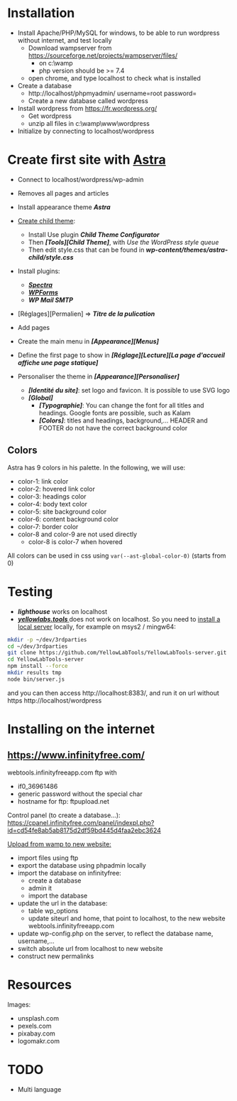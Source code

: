 # Installation

* Install Apache/PHP/MySQL for windows, to be able to run wordpress without internet, and test locally
  * Download wampserver from https://sourceforge.net/projects/wampserver/files/
    * on c:\wamp
    * php version should be >= 7.4
  * open chrome, and type  localhost  to check what is installed
* Create a database
  * http://localhost/phpmyadmin/  username=root  password=
  * Create a new database called wordpress
* Install wordpress from https://fr.wordpress.org/
  * Get wordpress
  * unzip all files in c:\wamp\www\wordpress
* Initialize by connecting to localhost/wordpress


# Create first site with [Astra](https://www.youtube.com/watch?v=TBZd9oligCw)

* Connect to localhost/wordpress/wp-admin
* Removes all pages and articles
* Install appearance theme ___Astra___
* [Create child theme](https://wpastra.com/guides-and-tutorials/wordpress-create-child-theme):
  * Install Use plugin ___Child Theme Configurator___
  * Then ___[Tools][Child Theme]___, with _Use the WordPress style queue_
  * Then edit style.css that can be found in ___wp-content/themes/astra-child/style.css___
* Install plugins:
  *  ___[Spectra](https://www.youtube.com/watch?v=GLNzTxArR6Y)___
  *  ___[WPForms](https://youtu.be/o2nE1P74WxQ)___
  * ___WP Mail SMTP___

* [Réglages][Permalien] => ___Titre de la pulication___
* Add pages
* Create the main menu in ___[Appearance][Menus]___
* Define the first page to show in ___[Réglage][Lecture][La page d'accueil affiche une page statique]___

* Personaliser the theme in ___[Appearance][Personaliser]___
  * ___[Identité du site]___: set logo and favicon.
    It is possible to use SVG logo
  * ___[Global]___
    * ___[Typographie]___: You can change the font for all titles and headings.
      Google fonts are possible, such as Kalam
    * ___[Colors]___: titles and headings, background,... HEADER and FOOTER do not have the correct background color


## Colors

Astra has 9 colors in his palette. In the following, we will use:
* color-1: link color
* color-2: hovered link color
* color-3: headings color
* color-4: body text color
* color-5: site background color
* color-6: content background color
* color-7: border color
* color-8 and color-9 are not used directly
  * color-8 is color-7 when hovered

All colors can be used in css using ```var(--ast-global-color-0)``` (starts from 0)




# Testing

* ___lighthouse___ works on localhost
* ___[yellowlabs.tools ](https://yellowlab.tools/)___ does not work on localhost. So you need to
  [install a local server](https://github.com/YellowLabTools/YellowLabTools/wiki/Install-your-private-server)
  locally, for example on msys2 / mingw64:
```bash
mkdir -p ~/dev/3rdparties
cd ~/dev/3rdparties
git clone https://github.com/YellowLabTools/YellowLabTools-server.git
cd YellowLabTools-server
npm install --force
mkdir results tmp
node bin/server.js
```
and you can then access http://localhost:8383/, and run it on url without https http://localhost/wordpress

# Installing on the internet

## https://www.infinityfree.com/

webtools.infinityfreeapp.com
ftp with
* if0_36961486
* generic password without the special char
* hostname for ftp: ftpupload.net

Control panel (to create a database...): https://cpanel.infinityfree.com/panel/indexpl.php?id=cd54fe8ab5ab8175d2df59bd445d4faa2ebc3624

[Upload from wamp to new website:](https://capitainewp.io/formations/developper-theme-wordpress/mise-en-ligne-wordpress/)
* import files using ftp
* export the database using phpadmin locally
* import the database on infinityfree:
  * create a database
  * admin it
  * import the database
* update the url in the database:
  * table wp_options
  * update siteurl and home, that point to localhost, to the new website webtools.infinityfreeapp.com
* update wp-config.php on the server, to reflect the database name, username,...
* switch absolute url from localhost to new website
* construct new permalinks


# Resources
Images:
* unsplash.com
* pexels.com
* pixabay.com
* logomakr.com

# TODO
* Multi language
